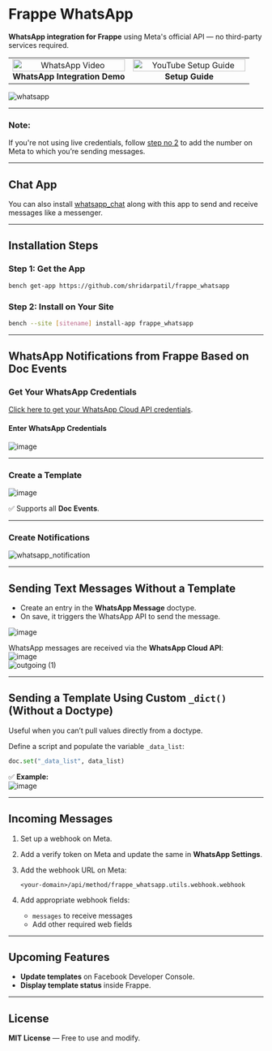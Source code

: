 # Frappe WhatsApp  

**WhatsApp integration for Frappe** using Meta's official API — no third-party services required.  

<table>
  <tr>
    <td align="center" width="50%">
      <a href="https://www.youtube.com/watch?v=nq5Kcc5e1oc">
        <img src="https://img.youtube.com/vi/nq5Kcc5e1oc/0.jpg" alt="WhatsApp Video" width="100%"/>
      </a>
      <br/>
      <b>WhatsApp Integration Demo</b>
    </td>
    <td align="center" width="50%">
      <a href="https://www.youtube.com/watch?v=TncXQ0UW5UM">
        <img src="http://i.ytimg.com/vi/TncXQ0UW5UM/hqdefault.jpg" alt="YouTube Setup Guide" width="100%"/>
      </a>
      <br/>
      <b>Setup Guide</b>
    </td>
  </tr>
</table>

![whatsapp](https://user-images.githubusercontent.com/11792643/203741234-29edeb1b-e2f9-4072-98c4-d73a84b48743.gif)  

---

### **Note:**  
If you're not using live credentials, follow [step no 2](https://developers.facebook.com/docs/whatsapp/cloud-api/get-started) to add the number on Meta to which you’re sending messages.  

---

## Chat App  
You can also install [whatsapp\_chat](https://frappecloud.com/marketplace/apps/whatsapp_chat) along with this app to send and receive messages like a messenger.  

---

## Installation Steps  

### Step 1: Get the App  
```bash
bench get-app https://github.com/shridarpatil/frappe_whatsapp
```

### Step 2: Install on Your Site  
```bash
bench --site [sitename] install-app frappe_whatsapp
```

---

## WhatsApp Notifications from Frappe Based on Doc Events  

### **Get Your WhatsApp Credentials**  
[Click here to get your WhatsApp Cloud API credentials](https://developers.facebook.com/docs/whatsapp/cloud-api/get-started).  

#### **Enter WhatsApp Credentials**  
![image](https://user-images.githubusercontent.com/11792643/198827382-90283b36-f8ab-430e-a909-1b600d6f5da4.png)  

---

### **Create a Template**  
![image](https://user-images.githubusercontent.com/11792643/198827355-ebf9c113-f39a-4d37-98f7-38f719fb2d1f.png)  

✅ Supports all **Doc Events**.  

---

### **Create Notifications**  
![whatsapp_notification](https://user-images.githubusercontent.com/11792643/198827295-f6d756a3-6289-40b3-99ea-0394efb61041.png)  

---

## Sending Text Messages Without a Template  

- Create an entry in the **WhatsApp Message** doctype.  
- On save, it triggers the WhatsApp API to send the message.  

![image](https://user-images.githubusercontent.com/11792643/211518862-de2d3fbc-69c8-48e1-b000-8eebf20b75ab.png)  

WhatsApp messages are received via the **WhatsApp Cloud API**:  
![image](https://user-images.githubusercontent.com/11792643/211519625-a528abe2-ba24-46a4-bcbc-170f6b4e27fb.png)  
![outgoing (1)](https://user-images.githubusercontent.com/11792643/211518647-45bfaa00-b06a-49c6-a3b3-3cf801d5ec68.gif)  

---

## Sending a Template Using Custom `_dict()` (Without a Doctype)  

Useful when you can’t pull values directly from a doctype.  

Define a script and populate the variable `_data_list`:  
```python
doc.set("_data_list", data_list)
```

✅ **Example:**  
![image](https://github.com/user-attachments/assets/7496b081-df2b-41dc-bdcb-ed7e5f464698)  

---

## **Incoming Messages**  

1. Set up a webhook on Meta.  
2. Add a verify token on Meta and update the same in **WhatsApp Settings**.  
3. Add the webhook URL on Meta:  

   ```
   <your-domain>/api/method/frappe_whatsapp.utils.webhook.webhook
   ```

4. Add appropriate webhook fields:  
   - `messages` to receive messages  
   - Add other required web fields  

---

## **Upcoming Features**  

- **Update templates** on Facebook Developer Console.  
- **Display template status** inside Frappe.  

---

## License  

**MIT License** — Free to use and modify.  

